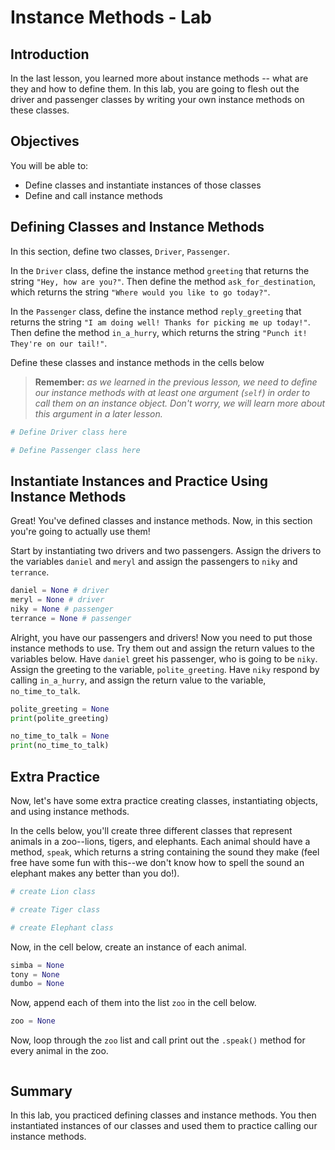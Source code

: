 
# Instance Methods - Lab

## Introduction
In the last lesson, you learned more about instance methods -- what are they and how to define them. In this lab, you are going to flesh out the driver and passenger classes by writing your own instance methods on these classes.

## Objectives

You will be able to: 

* Define classes and instantiate instances of those classes
* Define and call instance methods

## Defining Classes and Instance Methods

In this section, define two classes, `Driver`, `Passenger`. 

In the `Driver` class, define the instance method `greeting` that returns the string `"Hey, how are you?"`. Then define the method `ask_for_destination`, which returns the string `"Where would you like to go today?"`. 

In the `Passenger` class, define the instance method `reply_greeting` that returns the string `"I am doing well! Thanks for picking me up today!"`. Then define the method `in_a_hurry`, which returns the string `"Punch it! They're on our tail!"`. 

Define these classes and instance methods in the cells below
    
> **Remember:** *as we learned in the previous lesson, we need to define our instance methods with at least one argument (`self`) in order to call them on an instance object. Don't worry, we will learn more about this argument in a later lesson.*


```python
# Define Driver class here
```


```python
# Define Passenger class here 
```

## Instantiate Instances and Practice Using Instance Methods
Great! You've defined classes and instance methods. Now, in this section you're going to actually use them!

Start by instantiating two drivers and two passengers. Assign the drivers to the variables `daniel` and `meryl` and assign the passengers to `niky` and `terrance`.


```python
daniel = None # driver
meryl = None # driver
niky = None # passenger
terrance = None # passenger
```

Alright, you have our passengers and drivers! Now you need to put those instance methods to use. Try them out and assign the return values to the variables below. Have `daniel` greet his passenger, who is going to be `niky`. Assign the greeting to the variable, `polite_greeting`. Have `niky` respond by calling `in_a_hurry`, and assign the return value to the variable, `no_time_to_talk`.


```python
polite_greeting = None
print(polite_greeting)
```


```python
no_time_to_talk = None
print(no_time_to_talk)
```

## Extra Practice

Now, let's have some extra practice creating classes, instantiating objects, and using instance methods. 

In the cells below, you'll create three different classes that represent animals in a zoo--lions, tigers, and elephants.  Each animal should have a method, `speak`, which returns a string containing the sound they make (feel free have some fun with this--we don't know how to spell the sound an elephant makes any better than you do!). 


```python
# create Lion class
```


```python
# create Tiger class
```


```python
# create Elephant class
```

Now, in the cell below, create an instance of each animal. 


```python
simba = None
tony = None
dumbo = None
```

Now, append each of them into the list `zoo` in the cell below.


```python
zoo = None
```

Now, loop through the `zoo` list and call print out the `.speak()` method for every animal in the zoo. 


```python

```

## Summary
In this lab, you practiced defining classes and instance methods. You then instantiated instances of our classes and used them to practice calling our instance methods. 
